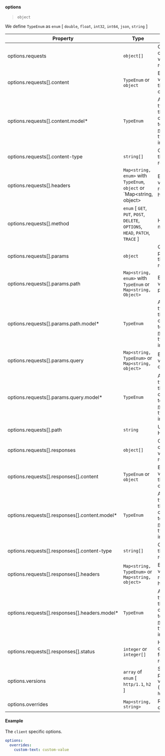 #### options

> `object`

We define `TypeEnum` as `enum` [ `double`, `float`, `int32`, `int64`, `json`, `string` ]

| Property         | Type       | Description                                                |
| ---------------- | ---------- | ---------------------------------------------------------- |
| options.requests | `object[]` | Options to configure typed validations for request fields. |
| options.requests[].content |  `TypeEnum` or `object` | Enforce validation for the request content. |
| options.requests[].content.model\* | `TypeEnum` | A schema or type to validate the request content. Refer to the individual [model](../../../../reference/config/models/) docs for type specific implementation. |
| options.requests[].content-type | `string[]` | Content type of the HTTP request. |
| options.requests[].headers | `Map<string, enum>` with `TypeEnum`, `object` or `Map<string, object> | Enforce validation for request headers. |
| options.requests[].method | `enum` [ `GET`, `PUT`, `POST`, `DELETE`, `OPTIONS`, `HEAD`, `PATCH`, `TRACE` ] | HTTP request method. |
| options.requests[].params | `object` | Query parameters of the HTTP request. |
| options.requests[].params.path | `Map<string, enum>` with `TypeEnum` or `Map<string, Object>` | Enforce validation for path |
| options.requests[].params.path.model\* | `TypeEnum` | A schema or type to validate the path content. Refer to the individual [model](../../../../reference/config/models/) docs for type specific implementation. |
| options.requests[].params.query | `Map<string, TypeEnum>` or `Map<string, object>` | Enforce validation for query |
| options.requests[].params.query.model\* | `TypeEnum` | A schema or type to validate the query content. Refer to the individual [model](../../../../reference/config/models/) docs for type specific implementation. |
| options.requests[].path | `string` | URL path of the HTTP request. |
| options.requests[].responses | `object[]` | Options to configure typed validations for response fields. |
| options.requests[].responses[].content | `TypeEnum` or `object` | Enforce validation for the response content. |
| options.requests[].responses[].content.model\* | `TypeEnum` | A schema or type to validate the response content. Refer to the individual [model](../../../../reference/config/models/) docs for type specific implementation. |
| options.requests[].responses[].content-type | `string[]` | Content type of the HTTP response. |
| options.requests[].responses[].headers | `Map<string, TypeEnum>` or `Map<string, object>` | Enforce validation for response headers. |
| options.requests[].responses[].headers.model\* | `TypeEnum` | A schema or type to validate the headers content. Refer to the individual [model](../../../../reference/config/models/) docs for type specific implementation. |
| options.requests[].responses[].status | `integer` or `integer[]` | HTTP status code or codes for the response |
| options.versions | `array` of `enum` [ `http/1.1`, `h2` ] | Supported protocol versions (default `http/1.1,h2`).|
| options.overrides | `Map<string, string>` | Request header overrides. |

#### Example

The `client` specific options.

```yaml
options:
  overrides:
    custom-text: custom-value
```
